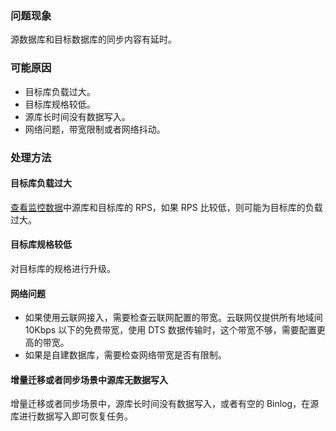 
### 问题现象
源数据库和目标数据库的同步内容有延时。 

### 可能原因

- 目标库负载过大。
- 目标库规格较低。
- 源库长时间没有数据写入。
- 网络问题，带宽限制或者网络抖动。

### 处理方法

#### 目标库负载过大

[查看监控数据](https://cloud.tencent.com/document/product/571/59202)中源库和目标库的 RPS，如果 RPS 比较低，则可能为目标库的负载过大。

#### 目标库规格较低

对目标库的规格进行升级。

#### 网络问题

- 如果使用云联网接入，需要检查云联网配置的带宽。云联网仅提供所有地域间 10Kbps 以下的免费带宽，使用 DTS 数据传输时，这个带宽不够，需要配置更高的带宽。
- 如果是自建数据库，需要检查网络带宽是否有限制。

#### 增量迁移或者同步场景中源库无数据写入

增量迁移或者同步场景中，源库长时间没有数据写入，或者有空的 Binlog，在源库进行数据写入即可恢复任务。